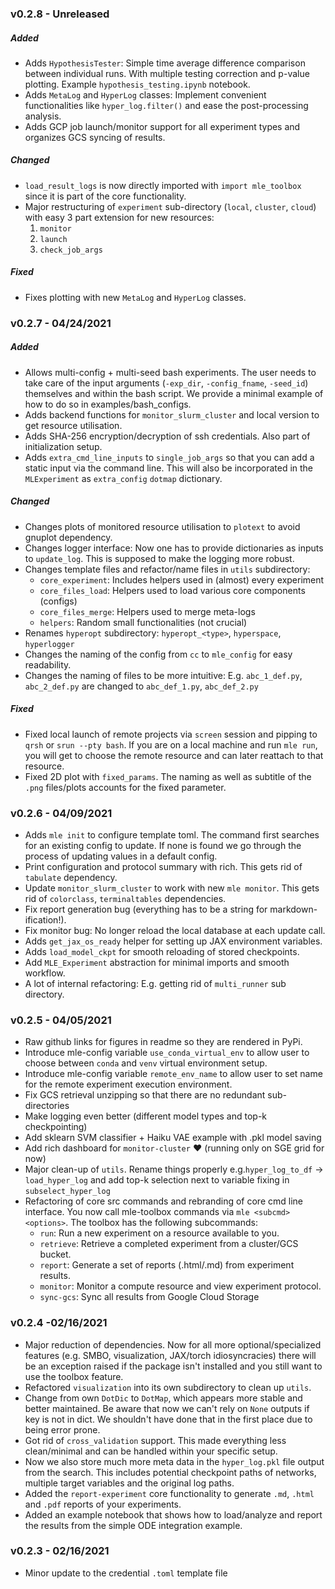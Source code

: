 ### v0.2.8 - Unreleased

##### Added

- Adds `HypothesisTester`: Simple time average difference comparison between individual runs. With multiple testing correction and p-value plotting. Example `hypothesis_testing.ipynb` notebook.
- Adds `MetaLog` and `HyperLog` classes: Implement convenient functionalities like `hyper_log.filter()` and ease the post-processing analysis.
- Adds GCP job launch/monitor support for all experiment types and organizes GCS syncing of results.

##### Changed

- `load_result_logs` is now directly imported with `import mle_toolbox` since it is part of the core functionality.
- Major restructuring of `experiment` sub-directory (`local`, `cluster`, `cloud`) with easy 3 part extension for new resources:
    1. `monitor`
    2. `launch`
    3. `check_job_args`

##### Fixed

- Fixes plotting with new `MetaLog` and `HyperLog` classes.

### v0.2.7 - 04/24/2021

##### Added
- Allows multi-config + multi-seed bash experiments. The user needs to take care of the input arguments (`-exp_dir`, `-config_fname`, `-seed_id`) themselves and within the bash script. We provide a minimal example of how to do so in examples/bash_configs.
- Adds backend functions for `monitor_slurm_cluster` and local version to get resource utilisation.
- Adds SHA-256 encryption/decryption of ssh credentials. Also part of initialization setup.
- Adds `extra_cmd_line_inputs` to `single_job_args` so that you can add a static input via the command line. This will also be incorporated in the `MLExperiment` as `extra_config` `dotmap` dictionary.

##### Changed
- Changes plots of monitored resource utilisation to `plotext` to avoid gnuplot dependency.
- Changes logger interface: Now one has to provide dictionaries as inputs to `update_log`. This is supposed to make the logging more robust.
- Changes template files and refactor/name files in `utils` subdirectory:
    - `core_experiment`: Includes helpers used in (almost) every experiment
    - `core_files_load`: Helpers used to load various core components (configs)
    - `core_files_merge`: Helpers used to merge meta-logs
    - `helpers`: Random small functionalities (not crucial)
- Renames `hyperopt` subdirectory: `hyperopt_<type>`, `hyperspace`, `hyperlogger`
- Changes the naming of the config from `cc` to `mle_config` for easy readability.
- Changes the naming of files to be more intuitive: E.g. `abc_1_def.py`, `abc_2_def.py` are changed to `abc_def_1.py`, `abc_def_2.py`

##### Fixed
- Fixed local launch of remote projects via `screen` session and pipping to `qrsh` or `srun --pty bash`. If you are on a local machine and run `mle run`, you will get to choose the remote resource and can later reattach to that resource.
- Fixed 2D plot with `fixed_params`. The naming as well as subtitle of the `.png` files/plots accounts for the fixed parameter.


### v0.2.6 - 04/09/2021
- Adds `mle init` to configure template toml. The command first searches for an existing config to update. If none is found we go through the process of updating values in a default config.
- Print configuration and protocol summary with rich. This gets rid of `tabulate` dependency.
- Update `monitor_slurm_cluster` to work with new `mle monitor`. This gets rid of `colorclass`, `terminaltables` dependencies.
- Fix report generation bug (everything has to be a string for markdown-ification!).
- Fix monitor bug: No longer reload the local database at each update call.
- Adds `get_jax_os_ready` helper for setting up JAX environment variables.
- Adds `load_model_ckpt` for smooth reloading of stored checkpoints.
- Add `MLE_Experiment` abstraction for minimal imports and smooth workflow.
- A lot of internal refactoring: E.g. getting rid of `multi_runner` sub directory.


### v0.2.5 - 04/05/2021
- Raw github links for figures in readme so they are rendered in PyPi.
- Introduce mle-config variable `use_conda_virtual_env` to allow user to choose between `conda` and `venv` virtual environment setup.
- Introduce mle-config variable `remote_env_name` to allow user to set name for the remote experiment execution environment.
- Fix GCS retrieval unzipping so that there are no redundant sub-directories
- Make logging even better (different model types and top-k checkpointing)
- Add sklearn SVM classifier + Haiku VAE example with .pkl model saving
- Add rich dashboard for `monitor-cluster` :heart: (running only on SGE grid for now)
- Major clean-up of `utils`. Rename things properly e.g.`hyper_log_to_df` -> `load_hyper_log` and add top-k selection next to variable fixing in `subselect_hyper_log`
- Refactoring of core src commands and rebranding of core cmd line interface. You now call mle-toolbox commands via `mle <subcmd> <options>`. The toolbox has the following subcommands:
    - `run`: Run a new experiment on a resource available to you.
    - `retrieve`: Retrieve a completed experiment from a cluster/GCS bucket.
    - `report`: Generate a set of reports (.html/.md) from experiment results.
    - `monitor`: Monitor a compute resource and view experiment protocol.
    - `sync-gcs`: Sync all results from Google Cloud Storage


### v0.2.4 -02/16/2021
- Major reduction of dependencies. Now for all more optional/specialized features (e.g. SMBO, visualization, JAX/torch idiosyncracies) there will be an exception raised if the package isn't installed and you still want to use the toolbox feature.
- Refactored `visualization` into its own subdirectory to clean up `utils`.
- Change from own `DotDic` to `DotMap`, which appears more stable and better maintained. Be aware that now we can't rely on `None` outputs if key is not in dict. We shouldn't have done that in the first place due to being error prone.
- Got rid of `cross_validation` support. This made everything less clean/minimal and can be handled within your specific setup.
- Now we also store much more meta data in the `hyper_log.pkl` file output from the search. This includes potential checkpoint paths of networks, multiple target variables and the original log paths.
- Added the `report-experiment` core functionality to generate `.md`, `.html` and `.pdf` reports of your experiments.
- Added an example notebook that shows how to load/analyze and report the results from the simple ODE integration example.


### v0.2.3 - 02/16/2021
- Minor update to the credential `.toml` template file
